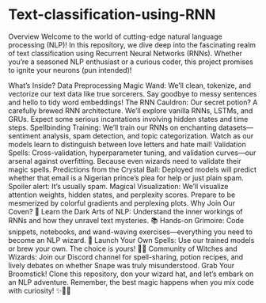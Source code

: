 # Text-classification-using-RNN
 Overview
Welcome to the world of cutting-edge natural language processing (NLP)! In this repository, we dive deep into the fascinating realm of text classification using Recurrent Neural Networks (RNNs). Whether you’re a seasoned NLP enthusiast or a curious coder, this project promises to ignite your neurons (pun intended)!

What’s Inside?
Data Preprocessing Magic Wand: We’ll clean, tokenize, and vectorize our text data like true sorcerers. Say goodbye to messy sentences and hello to tidy word embeddings!
The RNN Cauldron: Our secret potion? A carefully brewed RNN architecture. We’ll explore vanilla RNNs, LSTMs, and GRUs. Expect some serious incantations involving hidden states and time steps.
Spellbinding Training: We’ll train our RNNs on enchanting datasets—sentiment analysis, spam detection, and topic categorization. Watch as our models learn to distinguish between love letters and hate mail!
Validation Spells: Cross-validation, hyperparameter tuning, and validation curves—our arsenal against overfitting. Because even wizards need to validate their magic spells.
Predictions from the Crystal Ball: Deployed models will predict whether that email is a Nigerian prince’s plea for help or just plain spam. Spoiler alert: It’s usually spam.
Magical Visualization: We’ll visualize attention weights, hidden states, and perplexity scores. Prepare to be mesmerized by colorful gradients and perplexing plots.
Why Join Our Coven?
🌟 Learn the Dark Arts of NLP: Understand the inner workings of RNNs and how they unravel text mysteries.
📚 Hands-on Grimoire: Code snippets, notebooks, and wand-waving exercises—everything you need to become an NLP wizard.
🚀 Launch Your Own Spells: Use our trained models or brew your own. The choice is yours!
🧙‍♂️ Community of Witches and Wizards: Join our Discord channel for spell-sharing, potion recipes, and lively debates on whether Snape was truly misunderstood.
Grab Your Broomstick!
Clone this repository, don your wizard hat, and let’s embark on an NLP adventure. Remember, the best magic happens when you mix code with curiosity! ✨🔮📜
